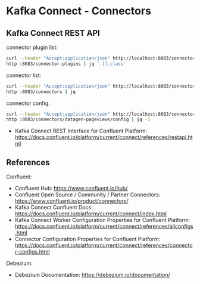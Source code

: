 # Kafka Connect - Connectors

## Kafka Connect REST API

connector plugin list:

```bash
curl --header "Accept:application/json" http://localhost:8083/connector-plugins | jq '.[].class'
http :8083/connector-plugins | jq '.[].class'
```

connector list:

```bash
curl --header "Accept:application/json" http://localhost:8083/connectors | jq
http :8083/connectors | jq
```

connector config:

```bash
curl --header "Accept:application/json" http://localhost:8083/connectors/datagen-pageviews/config | jq -S
http :8083/connectors/datagen-pageviews/config | jq -S
```

- Kafka Connect REST Interface for Confluent Platform: <https://docs.confluent.io/platform/current/connect/references/restapi.html>

## References

Confluent:

- Confluent Hub: <https://www.confluent.io/hub/>
- Confluent Open Source / Community / Partner Connectors: <https://www.confluent.io/product/connectors/>
- Kafka Connect Confluent Docs: <https://docs.confluent.io/platform/current/connect/index.html>
- Kafka Connect Worker Configuration Properties for Confluent Platform: <https://docs.confluent.io/platform/current/connect/references/allconfigs.html>
- Connector Configuration Properties for Confluent Platform: <https://docs.confluent.io/platform/current/connect/references/connector-configs.html>

Debezium:

- Debezium Documentation: <https://debezium.io/documentation/>
